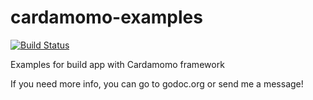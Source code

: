 # cardamomo-examples

[![Build Status](https://travis-ci.org/zombcode/cardamomo-examples.svg?branch=master)](https://travis-ci.org/zombcode/cardamomo-examples)

Examples for build app with Cardamomo framework

If you need more info, you can go to godoc.org or send me a message!
